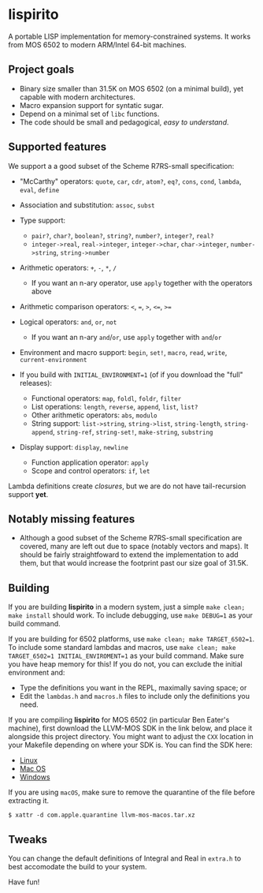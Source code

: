 # lispirito

A portable LISP implementation for memory-constrained systems. It works from MOS 6502 to modern ARM/Intel 64-bit machines.

## Project goals

- Binary size smaller than 31.5K on MOS 6502 (on a minimal build), yet capable with modern architectures.
- Macro expansion support for syntatic sugar.
- Depend on a minimal set of `libc` functions.
- The code should be small and pedagogical, *easy to understand*.

## Supported features

We support a a good subset of the Scheme R7RS-small specification:

- "McCarthy" operators: `quote`, `car`, `cdr`, `atom?`, `eq?`, `cons`, `cond`, `lambda`, `eval`, `define`
- Association and substitution: `assoc`, `subst`
- Type support:
    - `pair?`, `char?`, `boolean?`, `string?`, `number?`, `integer?`, `real?`
    - `integer->real`, `real->integer`, `integer->char`, `char->integer`, `number->string`, `string->number`
- Arithmetic operators: `+`, `-`, `*`, `/`
    - If you want an n-ary operator, use `apply` together with the operators above
- Arithmetic comparison operators: `<`, `=`, `>`, `<=`, `>=`
- Logical operators: `and`, `or`, `not`
    - If you want an n-ary `and`/`or`, use `apply` together with `and`/`or`
- Environment and macro support: `begin`, `set!`, `macro`, `read`, `write`, `current-environment`

- If you build with `INITIAL_ENVIRONMENT=1` (of if you download the "full" releases):
  - Functional operators: `map`, `foldl`, `foldr`, `filter`
  - List operations: `length`, `reverse`, `append`, `list`, `list?`
  - Other arithmetic operators: `abs`, `modulo`
  - String support: `list->string`, `string->list`, `string-length`, `string-append`, `string-ref`, `string-set!`, `make-string`, `substring`
- Display support: `display`, `newline`
  - Function application operator: `apply`
  - Scope and control operators: `if`, `let`
  
Lambda definitions create *closures*, but we are do not have tail-recursion support **yet**.

## Notably missing features

- Although a good subset of the Scheme R7RS-small specification are covered, many are left out due to space (notably vectors and maps). It should be fairly straightfoward to extend the implementation to add them, but that would increase the footprint past our size goal of 31.5K.

## Building

If you are building **lispirito** in a modern system, just a simple `make clean; make install` should work.
To include debugging, use `make DEBUG=1` as your build command.

If you are building for 6502 platforms, use `make clean; make TARGET_6502=1`. To include some standard lambdas and macros, use `make clean; make TARGET_6502=1 INITIAL_ENVIROMENT=1` as your build command. Make sure you have heap memory for this! If you do not, you can exclude the initial environment and:

- Type the definitions you want in the REPL, maximally saving space; or
- Edit the `lambdas.h` and `macros.h` files to include only the definitions you need.

If you are compiling **lispirito** for MOS 6502 (in particular Ben Eater's machine), first download the LLVM-MOS SDK
in the link below, and place it alongside this project directory. You might want to adjust the `CXX` location in your
Makefile depending on where your SDK is. You can find the SDK here:

- [Linux](https://github.com/llvm-mos/llvm-mos-sdk/releases/latest/download/llvm-mos-linux.tar.xz)
- [Mac OS](https://github.com/llvm-mos/llvm-mos-sdk/releases/latest/download/llvm-mos-macos.tar.xz)
- [Windows](https://github.com/llvm-mos/llvm-mos-sdk/releases/latest/download/llvm-mos-windows.7z)

If you are using `macOS`, make sure to remove the quarantine of the file before extracting it.

```shell
$ xattr -d com.apple.quarantine llvm-mos-macos.tar.xz
```

## Tweaks

You can change the default definitions of Integral and Real in `extra.h` to best accomodate the build to your system.

Have fun!
